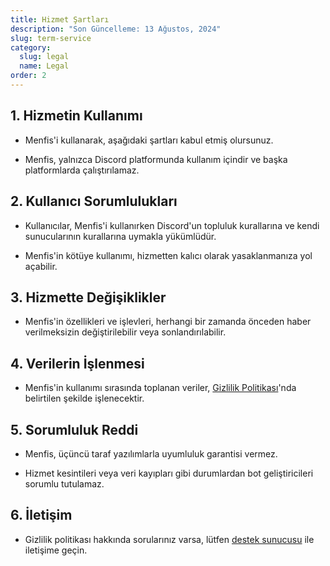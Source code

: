 ```yaml
---
title: Hizmet Şartları
description: "Son Güncelleme: 13 Ağustos, 2024"
slug: term-service
category:
  slug: legal
  name: Legal
order: 2
---
```


## 1. Hizmetin Kullanımı

- Menfis'i kullanarak, aşağıdaki şartları kabul etmiş olursunuz.

- Menfis, yalnızca Discord platformunda kullanım içindir ve başka platformlarda çalıştırılamaz.

## 2. Kullanıcı Sorumlulukları

- Kullanıcılar, Menfis'i kullanırken Discord'un topluluk kurallarına ve kendi sunucularının kurallarına uymakla yükümlüdür.

- Menfis'in kötüye kullanımı, hizmetten kalıcı olarak yasaklanmanıza yol açabilir.

## 3. Hizmette Değişiklikler

- Menfis'in özellikleri ve işlevleri, herhangi bir zamanda önceden haber verilmeksizin değiştirilebilir veya sonlandırılabilir.

## 4. Verilerin İşlenmesi

- Menfis'in kullanımı sırasında toplanan veriler, [Gizlilik Politikası](./privacy-policy)'nda belirtilen şekilde işlenecektir.

## 5. Sorumluluk Reddi

- Menfis, üçüncü taraf yazılımlarla uyumluluk garantisi vermez.

- Hizmet kesintileri veya veri kayıpları gibi durumlardan bot geliştiricileri sorumlu tutulamaz.

## 6. İletişim

- Gizlilik politikası hakkında sorularınız varsa, lütfen [destek sunucusu](https://discord.gg/menfis) ile iletişime geçin.